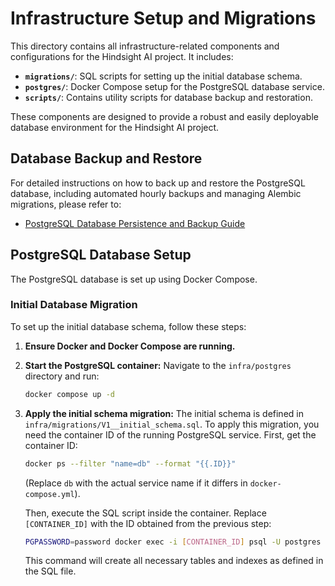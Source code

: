 # Infrastructure Setup and Migrations

This directory contains all infrastructure-related components and configurations for the Hindsight AI project. It includes:

*   **`migrations/`**: SQL scripts for setting up the initial database schema.
*   **`postgres/`**: Docker Compose setup for the PostgreSQL database service.
*   **`scripts/`**: Contains utility scripts for database backup and restoration.

These components are designed to provide a robust and easily deployable database environment for the Hindsight AI project.

## Database Backup and Restore

For detailed instructions on how to back up and restore the PostgreSQL database, including automated hourly backups and managing Alembic migrations, please refer to:

*   [PostgreSQL Database Persistence and Backup Guide](../../apps/hindsight-service/docs/DATABASE_BACKUP.md)

## PostgreSQL Database Setup

The PostgreSQL database is set up using Docker Compose.

### Initial Database Migration

To set up the initial database schema, follow these steps:

1.  **Ensure Docker and Docker Compose are running.**
2.  **Start the PostgreSQL container:**
    Navigate to the `infra/postgres` directory and run:
    ```bash
    docker compose up -d
    ```
3.  **Apply the initial schema migration:**
    The initial schema is defined in `infra/migrations/V1__initial_schema.sql`.
    To apply this migration, you need the container ID of the running PostgreSQL service.
    First, get the container ID:
    ```bash
    docker ps --filter "name=db" --format "{{.ID}}"
    ```
    (Replace `db` with the actual service name if it differs in `docker-compose.yml`).
    
    Then, execute the SQL script inside the container. Replace `[CONTAINER_ID]` with the ID obtained from the previous step:
    ```bash
    PGPASSWORD=password docker exec -i [CONTAINER_ID] psql -U postgres -d hindsight_db < infra/migrations/V1__initial_schema.sql
    ```
    This command will create all necessary tables and indexes as defined in the SQL file.
